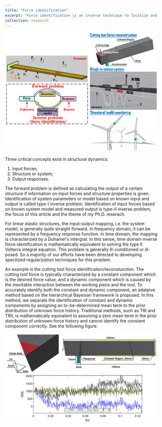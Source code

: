 ```yaml
---
title: "Force identification"
excerpt: "Force identification is an inverse technique to localize and reconstruct external forces on structures based on the structure reponses. In engineering practice, when directly measuring the external forces is physically or economically infeasible, we resort to force identification techniques. Potential applications include machine tool force prediction, vehicle weigh-in-motion systems, and structural health monitoring.<br/><img src='/images/researchthemes_forceidentification_overall.png'>"
collection: research
---
```


![](/images/researchthemes_forceidentification_overall.png)

Three critical concepts exist in structural dynamics:
1. Input forces;
2. Structure or system;
3. Output responses.

The forward problem is defined as calculating the output of a certain structure if information on input forces and structure properties is given. Identification of system parameters or model based on known input and output is called type-I inverse problem. Identification of input forces based on known system model and measured output is type-II inverse problem, the focus of this article and the theme of my Ph.D. reserach. 

For linear elastic structures, the input-output mapping, i.e. the system model, is generally quite straight forward. In frequency domain, it can be represented by a frequency response function. In time domain, the mapping is characterized by a Duhamel's intergral. In this sense, time domain inverse force identification is mathematically equivalent to solving the type II Volterra integral equation. This problem is generally ill-conditioned or ill-posed. So a majority of our efforts have been directed to developing specilized regularization techniques for this problem.

An example is the cutting tool force identification/reconsturction. The cutting tool force is typically characterized by a constant component which is the desired force value, and a dynamic component which is caused by the inevitable interaction between the working piece and the tool. To accurately identify both the constant and dynamic component, an adatpive method based on the hierarchical Bayesian framework is proposed. In this method, we separate the identification of constant and dynamic components by assigning an to-be-determined mean term to the prior distribution of unknown force history. Traditional methods, such as TRI and TRII, is mathematically equivalent to assuming a zero mean term in the prior distribution of unknown force history and cannot identify the constant component correctly. See the following figure.

![](/images/researchthemes_forceidentification_cuttingtool.png)